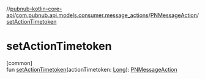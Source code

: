//[pubnub-kotlin-core-api](../../../index.md)/[com.pubnub.api.models.consumer.message_actions](../index.md)/[PNMessageAction](index.md)/[setActionTimetoken](set-action-timetoken.md)

# setActionTimetoken

[common]\
fun [setActionTimetoken](set-action-timetoken.md)(actionTimetoken: [Long](https://kotlinlang.org/api/latest/jvm/stdlib/kotlin-stdlib/kotlin/-long/index.html)): [PNMessageAction](index.md)

